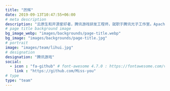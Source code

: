 ```yaml
---
title: "厉辉"
date: 2019-09-13T10:47:55+06:00
# meta description
description: "云原生和开源爱好者，腾讯游戏研发工程师，就职于腾讯光子工作室。Apache 开源项目高性能微服务网关 APISIX 的 PMC。"
# page title background image
bg_image_webp: "images/backgrounds/page-title.webp"
bg_image: "images/backgrounds/page-title.jpg"
# portrait
image: "images/team/lihui.jpg"
# designation
designation: "腾讯游戏"
social:
  - icon : "fa-github" # font-awesome 4.7.0 : https://fontawesome.com/v4.7.0/icons/
    link : "https://github.com/Miss-you"
# type
type: "team"
---
```



